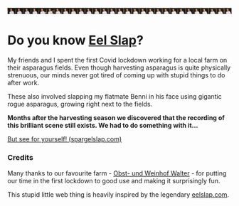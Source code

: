 ![Benni gets slapped by an asparagus](assets/flipbook.png)

# Do you know [Eel Slap](http://eelslap.com)?

My friends and I spent the first Covid lockdown working for a local farm on their asparagus fields.
Even though harvesting asparagus is quite physically strenuous, our minds never got tired of coming up with stupid
things to do after work.

These also involved slapping my flatmate Benni in his face using gigantic rogue asparagus, growing right next to the
fields.

**Months after the harvesting season we discovered that the recording of this brilliant scene still exists.
We had to do something with it...**

[But see for yourself! (spargelslap.com)](https://spargelslap.com)

### Credits
Many thanks to our favourite farm - [Obst- und Weinhof Walter](https://ferienhof-walter.de/) - for putting our time in
the first lockdown to good use and making it surprisingly fun.  

This stupid little web thing is heavily inspired by the legendary [eelslap.com](http://eelslap.com).
